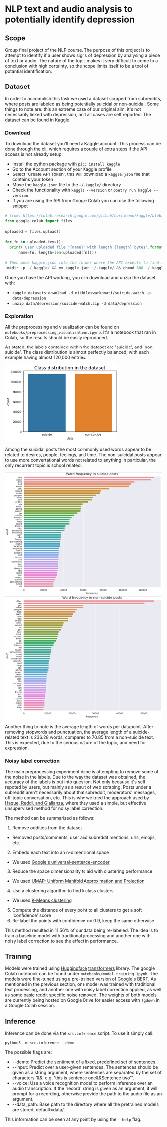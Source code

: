 # NLP text and audio analysis to potentially identify depression

## Scope

Group final project of the NLP course. The purpose of this project is to attempt to
identify if a user shows signs of depression by analysing a piece of text or audio.
The nature of the topic makes it very difficult to come to a conclusion with high
certainty, so the scope limits itself to be a tool of potantial identification.


## Dataset

In order to accomplish this task we used a dataset scraped from subreddits, where posts are 
labeled as being potentially suicidal or non-suicidal. Some things to note are: this an extreme
case of our original aim, it's not necessarily linked with depression, and all cases are self
reported. The dataset can be found in [Kaggle][1].

### Download

To download the dataset you'll need a Kaggle account. This process can be done through the
cli, which requires a couple of extra steps if the API access is not already setup:

- Install the python package with `pip3 install kaggle`
- Go to the Account section of your Kaggle profile
- Select 'Create API Token', this will download a `kaggle.json` file that contains your token
- Move the `kaggle.json` file to the `~/.kaggle/` directory
- Check the functionality with `kaggle --version` or `poetry run kaggle --version`
- If you are using the API from Google Colab you can use the following snippet

```python
# from: https://colab.research.google.com/github/corrieann/kaggle/blob/master/kaggle_api_in_colab.ipynb
from google.colab import files

uploaded = files.upload()

for fn in uploaded.keys():
  print('User uploaded file "{name}" with length {length} bytes'.format(
      name=fn, length=len(uploaded[fn])))
  
# Then move kaggle.json into the folder where the API expects to find it.
!mkdir -p ~/.kaggle/ && mv kaggle.json ~/.kaggle/ && chmod 600 ~/.kaggle/kaggle.json
```
Once you have the API working, you can download and unzip the dataset with:

- `kaggle datasets download -d nikhileswarkomati/suicide-watch -p data/depression`
- `unzip data/depression/suicide-watch.zip -d data/depression`

### Exploration

All the preprocessing and visualization can be found on `notebooks/preprocessing_visualization.ipynb`.
It's a notebook that ran in Colab, so the results should be easily reproduced.

As stated, the labels contained within the dataset are 'suicide', and 'non-suicide'. The
class distribution is almost perfectly balanced, with each example having almost 120,000 entries.

![alt text](./data/figures/class_dist.png)

Among the suicidal posts the most commonly used words appear to be related to desires, people,
feelings, and time. The non-suicidal posts appear to use more convertational words not related
to anything in particular, the only recurrent topic is school related. 

![alt text](./data/figures/sui_freq.png)
![alt text](./data/figures/non_sui_freq.png)

Another thing to note is the average length of words per datapoint. After removing stopwords
and punctuation, the average length of a suicide-related text is 236.28 words, compared to 
70.85 from a non-suicide text. This is expected, due to the serious nature of the topic,
and need for expression.

### Noisy label correction

The main preprocessing experiment done is attempting to remove some of the noise in the labels.
Due to the way the dataset was obtained, the accuracy of the labels is put into question. Not 
only because it's self repoted by users, but mainly as a result of web scraping. Posts under
a subreddit aren't necessarily about that subreddit, moderators' messages, off-topic conversation,
etc. This is why we tried the approach used by [Haque, Reddi, and Giallanza][2], where they
used a simple, but effective unsupervised method for noisy label correction.

The method can be summarized as follows:

1. Remove oddities from the dataset
  - Removed posts/comments, user and subreddit mentions, urls, emojis, etc.
2. Embedd each text into an n-dimensional space
  - We used [Google's universal-sentence-encoder][3]
3. Reduce the space dimensionality to aid with clustering performance
  - We used [UMAP: Uniform Manifold Approximation and Projection][4]
4. Use a clustering algorithm to find k class clusters
  - We used [K-Means clustering][5]
5. Compute the distance of every point to all clusters to get a soft 'confidence' score
6. Re-label the points with confidence >= 0.9, keep the same otherwise

This method resulted in 11.56% of our data being re-labeled. The idea is to train a baseline
model with traditional processing and another one with noisy label correction to see the
effect in performance.


## Training

Models were trained using [Huggingface][6] [transformers][7] library. The google Colab notebook
can be found under `notebooks/model_training.ipynb`. The models were fine-tuned using a pre-trained
version of [Google's BERT][8]. As mentioned in the previous section, one model was trained with
traditional text processing, and another one with noisy label correction applied, as well as
some basic reddit specific noise removed. The weights of both models are currently being hosted
on Google Drive for easier access with `!gdown` in a Google Colab session.


## Inference

Inference can be done via the `src.inference` script. To use it simply call:

`python3 -m src.inference --demo`

The possible flags are:
- --demo: Predict the sentiment of a fixed, predefined set of sentences.
- --input: Predict over a user-given sentences. The sentences should be given 
  as a string argument, where sentences are separated by the set of characters '&&' e.g. 
  'this is sentence one&&Sentence two'".
- --voice: Use a voice recognition model to perform inference over an audio transcription. 
  If the 'record' string is given as an argument, it will prompt for a recording, otherwise 
  provide the path to the audio file as an argument.
- --data\_path: Base path to the directory where all the pretrained models are stored, default=data/.

This information can be seen at any point by using the `--help` flag.



[1]: https://www.kaggle.com/nikhileswarkomati/suicide-watch
[2]: https://arxiv.org/abs/2102.09427
[3]: https://tfhub.dev/google/universal-sentence-encoder/4
[4]: https://umap-learn.readthedocs.io/en/latest/
[5]: https://scikit-learn.org/stable/modules/generated/sklearn.cluster.KMeans.html
[6]: https://huggingface.co/
[7]: https://github.com/huggingface/transformers
[8]: https://arxiv.org/abs/1810.04805




